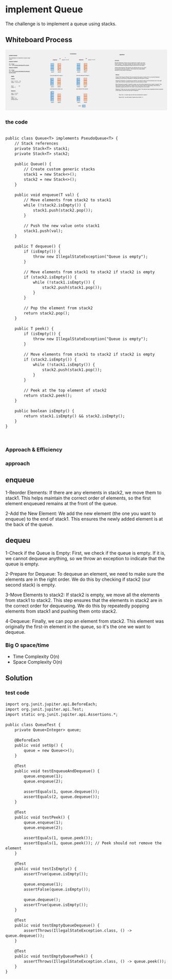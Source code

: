 # implement Queue 
<!-- Description of the  -->

The challenge is to implement a queue using stacks.

## Whiteboard Process
<!-- Embedded whiteboard image -->
![](../stack-queue-pseudo/Whiteboard%202.png)
### the code

```

public class Queue<T> implements PseudoQueue<T> {
    // Stack references
    private Stack<T> stack1;
    private Stack<T> stack2;

    public Queue() {
        // Create custom generic stacks
        stack1 = new Stack<>();
        stack2 = new Stack<>();
    }

    public void enqueue(T val) {
        // Move elements from stack2 to stack1
        while (!stack2.isEmpty()) {
            stack1.push(stack2.pop());
        }

        // Push the new value onto stack1
        stack1.push(val);
    }

    public T dequeue() {
        if (isEmpty()) {
            throw new IllegalStateException("Queue is empty");
        }

        // Move elements from stack1 to stack2 if stack2 is empty
        if (stack2.isEmpty()) {
            while (!stack1.isEmpty()) {
                stack2.push(stack1.pop());
            }
        }

        // Pop the element from stack2
        return stack2.pop();
    }

    public T peek() {
        if (isEmpty()) {
            throw new IllegalStateException("Queue is empty");
        }

        // Move elements from stack1 to stack2 if stack2 is empty
        if (stack2.isEmpty()) {
            while (!stack1.isEmpty()) {
                stack2.push(stack1.pop());
            }
        }

        // Peek at the top element of stack2
        return stack2.peek();
    }

    public boolean isEmpty() {
        return stack1.isEmpty() && stack2.isEmpty();
    }
}



```

### Approach & Efficiency
<!-- What approach did you take? Why? What is the Big O space/time for this approach? -->
### approach
## enqueue

1-Reorder Elements: If there are any elements in stack2, we move them to stack1. This helps maintain the correct order of elements, so the first element enqueued remains at the front of the queue.

2-Add the New Element: We add the new element (the one you want to enqueue) to the end of stack1. This ensures the newly added element is at the back of the queue.

## dequeu 

1-Check if the Queue is Empty: First, we check if the queue is empty. If it is, we cannot dequeue anything, so we throw an exception to indicate that the queue is empty.

2-Prepare for Dequeue: To dequeue an element, we need to make sure the elements are in the right order. We do this by checking if stack2 (our second stack) is empty.

3-Move Elements to stack2: If stack2 is empty, we move all the elements from stack1 to stack2. This step ensures that the elements in stack2 are in the correct order for dequeueing. We do this by repeatedly popping elements from stack1 and pushing them onto stack2.

4-Dequeue: Finally, we can pop an element from stack2. This element was originally the first-in element in the queue, so it's the one we want to dequeue.



### Big O space/time
 * Time Complexity  O(n)
 * Space Complexity O(n)
## Solution
<!-- Show how to run your code, and examples of it in action -->
### test code 
```
import org.junit.jupiter.api.BeforeEach;
import org.junit.jupiter.api.Test;
import static org.junit.jupiter.api.Assertions.*;

public class QueueTest {
    private Queue<Integer> queue;

    @BeforeEach
    public void setUp() {
        queue = new Queue<>();
    }

    @Test
    public void testEnqueueAndDequeue() {
        queue.enqueue(1);
        queue.enqueue(2);

        assertEquals(1, queue.dequeue());
        assertEquals(2, queue.dequeue());
    }

    @Test
    public void testPeek() {
        queue.enqueue(1);
        queue.enqueue(2);

        assertEquals(1, queue.peek());
        assertEquals(1, queue.peek()); // Peek should not remove the element
    }

    @Test
    public void testIsEmpty() {
        assertTrue(queue.isEmpty());

        queue.enqueue(1);
        assertFalse(queue.isEmpty());

        queue.dequeue();
        assertTrue(queue.isEmpty());
    }

    @Test
    public void testEmptyQueueDequeue() {
        assertThrows(IllegalStateException.class, () -> queue.dequeue());
    }

    @Test
    public void testEmptyQueuePeek() {
        assertThrows(IllegalStateException.class, () -> queue.peek());
    }
}


``` 
